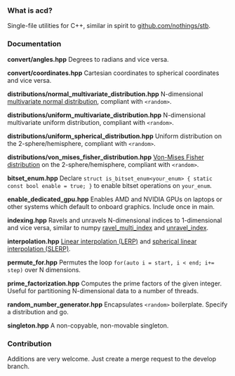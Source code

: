 ### What is acd?
Single-file utilities for C++, similar in spirit to [github.com/nothings/stb](https://github.com/nothings/stb).

### Documentation

**convert/angles.hpp** 
Degrees to radians and vice versa.

**convert/coordinates.hpp**
Cartesian coordinates to spherical coordinates and vice versa.

**distributions/normal_multivariate_distribution.hpp**
N-dimensional [multivariate normal distribution](https://en.wikipedia.org/wiki/Multivariate_normal_distribution), compliant with `<random>`.

**distributions/uniform_multivariate_distribution.hpp**
N-dimensional multivariate uniform distribution, compliant with `<random>`.

**distributions/uniform_spherical_distribution.hpp**
Uniform distribution on the 2-sphere/hemisphere, compliant with `<random>`.

**distributions/von_mises_fisher_distribution.hpp**
[Von-Mises Fisher distribution](https://en.wikipedia.org/wiki/Von_Mises%E2%80%93Fisher_distribution) on the 2-sphere/hemisphere, compliant with `<random>`.

**bitset_enum.hpp**
Declare `struct is_bitset_enum<your_enum> { static const bool enable = true; }` to enable bitset operations on `your_enum`.

**enable_dedicated_gpu.hpp**
Enables AMD and NVIDIA GPUs on laptops or other systems which default to onboard graphics. Include once in main.

**indexing.hpp**
Ravels and unravels N-dimensional indices to 1-dimensional and vice versa, similar to numpy [ravel_multi_index](https://docs.scipy.org/doc/numpy-1.15.1/reference/generated/numpy.ravel_multi_index.html) and [unravel_index](https://docs.scipy.org/doc/numpy-1.15.0/reference/generated/numpy.unravel_index.html).

**interpolation.hpp**
[Linear interpolation (LERP)](https://en.wikipedia.org/wiki/Linear_interpolation) and [spherical linear interpolation (SLERP)](https://en.wikipedia.org/wiki/Slerp).

**permute_for.hpp**
Permutes the loop `for(auto i = start, i < end; i+= step)` over N dimensions.

**prime_factorization.hpp**
Computes the prime factors of the given integer. Useful for partitioning N-dimensional data to a number of threads.

**random_number_generator.hpp**
Encapsulates `<random>` boilerplate. Specify a distribution and go.

**singleton.hpp**
A non-copyable, non-movable singleton.

### Contribution
Additions are very welcome. Just create a merge request to the develop branch.
